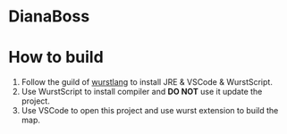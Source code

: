 # DianaBoss


# How to build
1. Follow the guild of [wurstlang](https://wurstlang.org/start.html) to install JRE & VSCode & WurstScript.
2. Use WurstScript to install compiler and **DO NOT** use it update the project.
3. Use VSCode to open this project and use wurst extension to build the map.
